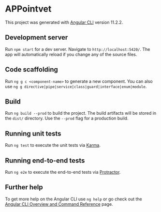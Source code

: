 # APPointvet

This project was generated with [Angular CLI](https://github.com/angular/angular-cli) version 11.2.2.

## Development server

Run `npm start` for a dev server. Navigate to `http://localhost:5420/`. The app will automatically reload if you change any of the source files.

## Code scaffolding

Run `ng g c <component-name>` to generate a new component. You can also use `ng g directive|pipe|service|class|guard|interface|enum|module`.

## Build

Run `ng build --prod` to build the project. The build artifacts will be stored in the `dist/` directory. Use the `--prod` flag for a production build.

## Running unit tests

Run `ng test` to execute the unit tests via [Karma](https://karma-runner.github.io).

## Running end-to-end tests

Run `ng e2e` to execute the end-to-end tests via [Protractor](http://www.protractortest.org/).

## Further help

To get more help on the Angular CLI use `ng help` or go check out the [Angular CLI Overview and Command Reference](https://angular.io/cli) page.
